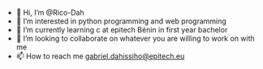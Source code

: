 - 👋 Hi, I’m @Rico-Dah
- 👀 I’m interested in python programming and web programming 
- 🌱 I’m currently learning c at epitech Bénin in first year bachelor
- 💞️ I’m looking to collaborate on whatever you are willing to work on with me
- 📫 How to reach me gabriel.dahissiho@epitech.eu

<!---
Rico-Dah/Rico-Dah is a ✨ special ✨ repository because its `README.md` (this file) appears on your GitHub profile.
You can click the Preview link to take a look at your changes.
--->
